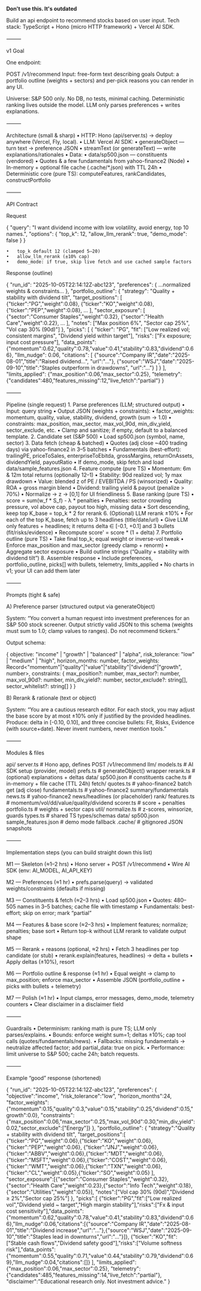 **Don't use this. It's outdated**

Build an api endpoint to recommend stocks based on user input. 
Tech stack: TypeScript + Hono (micro HTTP framework) + Vercel AI SDK. 

⸻

v1 Goal

One endpoint:

POST /v1/recommend
Input: free-form text describing goals
Output: a portfolio outline (weights + sectors) and per-pick reasons you can render in any UI.

Universe: S&P 500 only.
No DB, no tests, minimal caching.
Deterministic ranking lives outside the model. LLM only parses preferences + writes explanations.

⸻

Architecture (small & sharp)
	•	HTTP: Hono (api/server.ts) → deploy anywhere (Vercel, Fly, local).
	•	LLM: Vercel AI SDK:
	•	generateObject — turn text → preference JSON
	•	streamText (or generateText) — write explanations/rationales
	•	Data:
	•	data/sp500.json — constituents (vendored)
	•	Quotes & a few fundamentals from yahoo-finance2 (Node)
	•	In-memory + optional file cache (.cache/*.json) with TTL 24h
	•	Deterministic core (pure TS): computeFeatures, rankCandidates, constructPortfolio

⸻

API Contract

Request

{
  "query": "I want dividend income with low volatility, avoid energy, top 10 names.",
  "options": {
    "top_k": 12,
    "allow_llm_rerank": true,
    "demo_mode": false
  }
}

	•	top_k default 12 (clamped 5–20)
	•	allow_llm_rerank (±10% cap)
	•	demo_mode: if true, skip live fetch and use cached sample factors

Response (outline)

{
  "run_id": "2025-10-05T22:14:12Z-abc123",
  "preferences": { ...normalized weights & constraints... },
  "portfolio_outline": {
    "strategy": "Quality + stability with dividend tilt",
    "target_positions": [
      {"ticker":"PG","weight":0.08},
      {"ticker":"KO","weight":0.08},
      {"ticker":"PEP","weight":0.08},
      ...
    ],
    "sector_exposure": [
      {"sector":"Consumer Staples","weight":0.32},
      {"sector":"Health Care","weight":0.22},
      ...
    ],
    "notes": ["Max position 6%", "Sector cap 25%", "Vol cap 30% (90d)"]
  },
  "picks": [
    {
      "ticker": "PG",
      "fit": ["Low realized vol; consistent margins", "Dividend yield within target"],
      "risks": ["Fx exposure; input cost pressure"],
      "data_points": {"momentum":0.62,"quality":0.78,"value":0.41,"stability":0.83,"dividend":0.66},
      "llm_nudge": 0.06,
      "citations": [
        {"source":"Company IR","date":"2025-08-01","title":"Raised dividend...", "url":"..."},
        {"source":"WSJ","date":"2025-09-10","title":"Staples outperform in drawdowns", "url":"..."}
      ]
    }
  ],
  "limits_applied": {"max_position":0.06,"max_sector":0.25},
  "telemetry": {"candidates":480,"features_missing":12,"live_fetch":"partial"}
}


⸻

Pipeline (single request)
	1.	Parse preferences (LLM; structured output)
	•	Input: query string
	•	Output JSON (weights + constraints):
	•	factor_weights: momentum, quality, value, stability, dividend, growth (sum → 1.0)
	•	constraints: max_position, max_sector, max_vol_90d, min_div_yield, sector_exclude, etc.
	•	Clamp and sanitize; if empty, default to a balanced template.
	2.	Candidate set (S&P 500)
	•	Load sp500.json (symbol, name, sector)
	3.	Data fetch (cheap & batched)
	•	Quotes (adj close ~400 trading days) via yahoo-finance2 in 3–5 batches
	•	Fundamentals (best-effort): trailingPE, priceToSales, enterpriseToEbitda, grossMargins, returnOnAssets, dividendYield, payoutRatio
	•	If demo_mode, skip fetch and load data/sample_features.json
	4.	Feature compute (pure TS)
	•	Momentum: 6m & 12m total returns (optionally 12–1)
	•	Stability: 90d realized vol; 1y max drawdown
	•	Value: blended z of PE / EVEBITDA / PS (winsorized)
	•	Quality: ROA + gross margin blend
	•	Dividend: trailing yield & payout (penalize > 70%)
	•	Normalize → z → [0,1] for UI friendliness
	5.	Base ranking (pure TS)
	•	score = sum(w_f * S_f) - λ * penalties
	•	Penalties: sector crowding pressure, vol above cap, payout too high, missing data
	•	Sort descending, keep top K_base = top_k * 2 for rerank
	6.	(Optional) LLM rerank ±10%
	•	For each of the top K_base, fetch up to 3 headlines (title/date/url)
	•	Give LLM only features + headlines; it returns delta ∈ [-0.1, +0.1] and 3 bullets (fit/risks/evidence)
	•	Recompute score' = score * (1 + delta)
	7.	Portfolio outline (pure TS)
	•	Take final top_k; equal weight or inverse-vol tweak
	•	Enforce max_position and max_sector (greedy clamp + renorm)
	•	Aggregate sector exposure
	•	Build outline strings (“Quality + stability with dividend tilt”)
	8.	Assemble response
	•	Include preferences, portfolio_outline, picks[] with bullets, telemetry, limits_applied
	•	No charts in v1; your UI can add them later

⸻

Prompts (tight & safe)

A) Preference parser (structured output via generateObject)

System:
“You convert a human request into investment preferences for an S&P 500 stock screener. Output strictly valid JSON to this schema (weights must sum to 1.0; clamp values to ranges). Do not recommend tickers.”

Output schema:

{
  objective: "income" | "growth" | "balanced" | "alpha",
  risk_tolerance: "low" | "medium" | "high",
  horizon_months: number,
  factor_weights: Record<"momentum"|"quality"|"value"|"stability"|"dividend"|"growth", number>,
  constraints: {
    max_position?: number, max_sector?: number, max_vol_90d?: number,
    min_div_yield?: number, sector_exclude?: string[], sector_whitelist?: string[]
  }
}

B) Rerank & rationale (text or object)

System:
“You are a cautious research editor. For each stock, you may adjust the base score by at most ±10% only if justified by the provided headlines. Produce: delta in [-0.10, 0.10], and three concise bullets: Fit, Risks, Evidence (with source+date). Never invent numbers, never mention tools.”

⸻

Modules & files

api/
  server.ts                # Hono app, defines POST /v1/recommend
  llm/
    models.ts              # AI SDK setup (provider, model)
    prefs.ts               # generateObject() wrapper
    rerank.ts              # (optional) explanations + deltas
  data/
    sp500.json             # constituents
    cache.ts               # in-memory + file cache (TTL 24h)
  fetch/
    quotes.ts              # yahoo-finance2 batch get (adj close)
    fundamentals.ts        # yahoo-finance2 summary/fundamentals
    news.ts                # yahoo-finance2 news/headlines (or placeholder)
  rank/
    features.ts            # momentum/vol/dd/value/quality/dividend
    scorer.ts              # score + penalties
    portfolio.ts           # weights + sector caps
  util/
    normalize.ts           # z-scores, winsorize, guards
    types.ts               # shared TS types/schemas
data/
  sp500.json
  sample_features.json     # demo mode fallback
.cache/                    # gitignored JSON snapshots


⸻

Implementation steps (you can build straight down this list)

M1 — Skeleton (≈1–2 hrs)
	•	Hono server + POST /v1/recommend
	•	Wire AI SDK (env: AI_MODEL, AI_API_KEY)

M2 — Preferences (≈1 hr)
	•	prefs.parse(query) → validated weights/constraints (defaults if missing)

M3 — Constituents & fetch (≈2–3 hrs)
	•	Load sp500.json
	•	Quotes: 480–505 names in 3–5 batches; cache file with timestamp
	•	Fundamentals: best-effort; skip on error; mark “partial”

M4 — Features & base score (≈2–3 hrs)
	•	Implement features; normalize; penalties; base sort
	•	Return top-k without LLM rerank to validate output shape

M5 — Rerank + reasons (optional, ≈2 hrs)
	•	Fetch 3 headlines per top candidate (or stub)
	•	rerank.explain(features, headlines) → delta + bullets
	•	Apply deltas (±10%), resort

M6 — Portfolio outline & response (≈1 hr)
	•	Equal weight → clamp to max_position; enforce max_sector
	•	Assemble JSON (portfolio_outline + picks with bullets + telemetry)

M7 — Polish (≈1 hr)
	•	Input clamps, error messages, demo_mode, telemetry counters
	•	Clear disclaimer in a disclaimer field

⸻

Guardrails
	•	Determinism: ranking math is pure TS; LLM only parses/explains.
	•	Bounds: enforce weight sum=1; deltas ±10%; cap tool calls (quotes/fundamentals/news).
	•	Fallbacks: missing fundamentals → neutralize affected factor; add partial_data: true on pick.
	•	Performance: limit universe to S&P 500; cache 24h; batch requests.

⸻

Example “good” response (shortened)

{
  "run_id": "2025-10-05T22:14:12Z-abc123",
  "preferences": {
    "objective":"income",
    "risk_tolerance":"low",
    "horizon_months":24,
    "factor_weights":{"momentum":0.15,"quality":0.3,"value":0.15,"stability":0.25,"dividend":0.15,"growth":0.0},
    "constraints":{"max_position":0.06,"max_sector":0.25,"max_vol_90d":0.30,"min_div_yield":0.02,"sector_exclude":["Energy"]}
  },
  "portfolio_outline": {
    "strategy":"Quality + stability with dividend tilt",
    "target_positions":[
      {"ticker":"PG","weight":0.06},{"ticker":"KO","weight":0.06},{"ticker":"PEP","weight":0.06},
      {"ticker":"JNJ","weight":0.06},{"ticker":"ABBV","weight":0.06},{"ticker":"MDT","weight":0.06},
      {"ticker":"MSFT","weight":0.06},{"ticker":"COST","weight":0.06},{"ticker":"WMT","weight":0.06},{"ticker":"TXN","weight":0.06},
      {"ticker":"CL","weight":0.05},{"ticker":"SO","weight":0.05}
    ],
    "sector_exposure":[{"sector":"Consumer Staples","weight":0.32},{"sector":"Health Care","weight":0.23},{"sector":"Info Tech","weight":0.18},{"sector":"Utilities","weight":0.05}],
    "notes":["Vol cap 30% (90d)","Dividend ≥ 2%","Sector cap 25%"]
  },
  "picks":[
    {"ticker":"PG","fit":["Low realized vol","Dividend yield ~ target","High margin stability"],"risks":["Fx & input cost sensitivity"],"data_points":{"momentum":0.62,"quality":0.78,"value":0.41,"stability":0.83,"dividend":0.66},"llm_nudge":0.06,"citations":[{"source":"Company IR","date":"2025-08-01","title":"Dividend increase","url":"..."},{"source":"WSJ","date":"2025-09-10","title":"Staples lead in downturns","url":"..."}]},
    {"ticker":"KO","fit":["Stable cash flows","Dividend safety good"],"risks":["Volume softness risk"],"data_points":{"momentum":0.55,"quality":0.71,"value":0.44,"stability":0.79,"dividend":0.69},"llm_nudge":0.04,"citations":[]}
  ],
  "limits_applied":{"max_position":0.06,"max_sector":0.25},
  "telemetry":{"candidates":485,"features_missing":14,"live_fetch":"partial"},
  "disclaimer":"Educational research only. Not investment advice."
}
